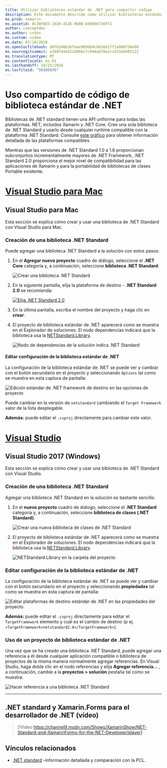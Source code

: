 ```yaml
---
title: Utilizar bibliotecas estándar de .NET para compartir código
description: Este documento describe cómo utilizar bibliotecas estándar de .NET para compartir código. Describe la creación de una biblioteca .NET Standard, modifique su configuración y utilizarla en una aplicación.
ms.prod: xamarin
ms.assetid: 8C30F8D3-1920-453E-9E8B-D40696736FF2
author: conceptdev
ms.author: crdun
ms.custom: video
ms.date: 07/18/2018
ms.openlocfilehash: d07b248b36feee909db9c863eb17f1a900f58e60
ms.sourcegitcommit: e268fd44422d0bbc7c944a678e2cc633a0493122
ms.translationtype: MT
ms.contentlocale: es-ES
ms.lasthandoff: 10/25/2018
ms.locfileid: "50105836"
---
```

# <a name="net-standard-library-code-sharing"></a>Uso compartido de código de biblioteca estándar de .NET

Bibliotecas de .NET standard tienen una API uniforme para todas las plataformas. NET, incluidos Xamarin y .NET Core. Cree una sola biblioteca de .NET Standard y usarlo desde cualquier runtime compatible con la plataforma .NET Standard. Consulte [este gráfico](https://docs.microsoft.com/dotnet/standard/net-standard#net-implementation-support) para obtener información detallada de las plataformas compatibles.

Mientras que las versiones de .NET Standard 1.0 a 1.6 proporcionan subconjuntos incrementalmente mayores de .NET Framework, .NET Standard 2.0 proporciona el mejor nivel de compatibilidad para las aplicaciones de Xamarin y para la portabilidad de bibliotecas de clases Portable existente.

# <a name="visual-studio-for-mactabmacos"></a>[Visual Studio para Mac](#tab/macos)

## <a name="visual-studio-for-mac"></a>Visual Studio para Mac

Esta sección se explica cómo crear y usar una biblioteca de .NET Standard con Visual Studio para Mac.

### <a name="creating-a-net-standard-library"></a>Creación de una biblioteca .NET Standard

Puede agregar una biblioteca .NET Standard a la solución con estos pasos:

1. En el **Agregar nuevo proyecto** cuadro de diálogo, seleccione el **.NET Core** categoría y, a continuación, seleccione **biblioteca .NET Standard**:

    ![Crear una biblioteca .NET Standard](net-standard-images/vsm01-m157.png "crear una biblioteca nueva .NET Standard")

2. En la siguiente pantalla, elija la plataforma de destino - **.NET Standard 2.0** se recomienda:

    [![Elija .NET Standard 2.0](net-standard-images/vsm01a-m157-sml.png)](net-standard-images/vsm01a-m157.png#lightbox)

3. En la última pantalla, escriba el nombre del proyecto y haga clic en **crear**.

4. El proyecto de biblioteca estándar de .NET aparecerá como se muestra en el Explorador de soluciones. El nodo dependencias indicará que la biblioteca usa la [NETStandard.Library](https://www.nuget.org/packages/NETStandard.Library/).

    ![Nodo de dependencias de la solución indica .NET Standard](net-standard-images/vsm02-m157.png)

#### <a name="editing-net-standard-library-settings"></a>Editar configuración de la biblioteca estándar de .NET

La configuración de la biblioteca estándar de .NET se puede ver y cambiar con el botón secundario en el proyecto y seleccionando `Options` tal como se muestra en esta captura de pantalla:

![Edición estándar de .NET framework de destino en las opciones de proyecto](net-standard-images/vsm03-m157.png "editar la versión de la plataforma de destino de .NET estándar en las opciones de proyecto")

Puede cambiar en la versión de `netstandard` cambiando el `Target Framework` valor de la lista desplegable.

**Además:** puede editar el `.csproj` directamente para cambiar este valor.

# <a name="visual-studiotabwindows"></a>[Visual Studio](#tab/windows)

## <a name="visual-studio-2017-windows"></a>Visual Studio 2017 (Windows)

Esta sección se explica cómo crear y usar una biblioteca de .NET Standard con Visual Studio.

### <a name="creating-a-net-standard-library"></a>Creación de una biblioteca .NET Standard

Agregar una biblioteca .NET Standard en la solución es bastante sencillo.

1. En el **nuevo proyecto** cuadro de diálogo, seleccione el **.NET Standard** categoría y, a continuación, seleccione **biblioteca de clases (.NET Standard)**.

    ![Crear una nueva biblioteca de clases de .NET Standard](net-standard-images/vs01-w157.png "crear nueva biblioteca de clases .NET Standard")

2. El proyecto de biblioteca estándar de .NET aparecerá como se muestra en el Explorador de soluciones. El nodo dependencias indicará que la biblioteca usa la [NETStandard.Library](https://www.nuget.org/packages/NETStandard.Library/).

    ![NETStandard.Library en la carpeta del proyecto](net-standard-images/vs02-w157.png "proyecto .NET Standard en la solución")

### <a name="editing-net-standard-library-settings"></a>Editar configuración de la biblioteca estándar de .NET

La configuración de la biblioteca estándar de .NET se puede ver y cambiar con el botón secundario en el proyecto y seleccionando **propiedades** tal como se muestra en esta captura de pantalla:

![Editar plataformas de destino estándar de .NET en las propiedades del proyecto](net-standard-images/vs03-w157.png "hacen referencia a una biblioteca .NET Standard del mismo modo que otros proyectos")

**Además:** puede editar el `.csproj` directamente para editar el `TargetFramework` elemento y cuál es el cambio de destino (p ej. `<TargetFramework>netstandard2.0</TargetFramework>`).

### <a name="using-a-net-standard-library-project"></a>Uso de un proyecto de biblioteca estándar de .NET

Una vez que se ha creado una biblioteca .NET Standard, puede agregar una referencia a él desde cualquier aplicación compatible o biblioteca de proyectos de la misma manera normalmente agregar referencias. En Visual Studio, haga doble clic en el nodo referencias y elija **Agregar referencia...**  , a continuación, cambie a la **proyectos > solución** pestaña tal como se muestra:

![Hacer referencia a una biblioteca .NET Standard](net-standard-images/vs04.png "en Visual Studio, haga doble clic en el nodo referencias y elija Agregar referencia …, a continuación, cambie a la pestaña proyectos de solución tal como se muestra")

-----

## <a name="net-standard-and-xamarinforms-for-the-net-developer-video"></a>.NET standard y Xamarin.Forms para el desarrollador de .NET (vídeo)

> [!Video https://channel9.msdn.com/Shows/XamarinShow/NET-Standard-and-XamarinForms-for-the-NET-Developer/player]

## <a name="related-links"></a>Vínculos relacionados

* [.NET standard](https://docs.microsoft.com/dotnet/standard/net-standard) -información detallada y comparación con la PCL.
